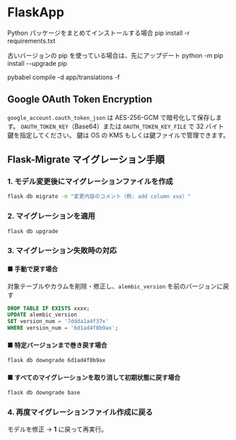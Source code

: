 # FlaskApp

Python パッケージをまとめてインストールする場合
pip install -r requirements.txt

古いバージョンの pip を使っている場合は、先にアップデート
python -m pip install --upgrade pip

pybabel compile -d app/translations -f



## Google OAuth Token Encryption

`google_account.oauth_token_json` は AES-256-GCM で暗号化して保存します。
`OAUTH_TOKEN_KEY`（Base64）または `OAUTH_TOKEN_KEY_FILE` で 32 バイト鍵を指定してください。
鍵は OS の KMS もしくは鍵ファイルで管理できます。

## Flask-Migrate マイグレーション手順

### 1. モデル変更後にマイグレーションファイルを作成

```bash
flask db migrate -m "変更内容のコメント（例: add column xxx）"
```

### 2. マイグレーションを適用

```bash
flask db upgrade
```


### 3. マイグレーション失敗時の対応

#### ■ 手動で戻す場合

対象テーブルやカラムを削除・修正し、`alembic_version` を前のバージョンに戻す

```sql
DROP TABLE IF EXISTS xxxx;
UPDATE alembic_version 
SET version_num = '7ddda1a4f37x' 
WHERE version_num = '6d1ad4f0b9ax';
```

#### ■ 特定バージョンまで巻き戻す場合

```bash
flask db downgrade 6d1ad4f0b9ax
```

#### ■ すべてのマイグレーションを取り消して初期状態に戻す場合

```bash
flask db downgrade base
```


### 4. 再度マイグレーションファイル作成に戻る

モデルを修正 → **1** に戻って再実行。

